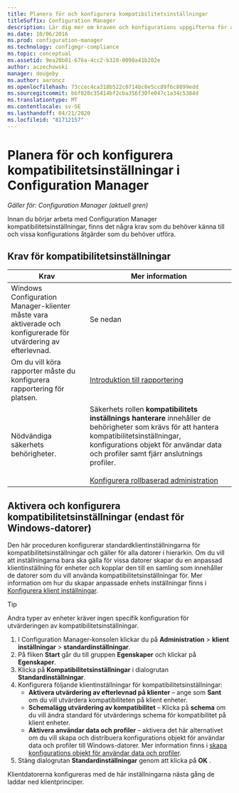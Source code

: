 ```yaml
---
title: Planera för och konfigurera kompatibilitetsinställningar
titleSuffix: Configuration Manager
description: Lär dig mer om kraven och konfigurations uppgifterna för att arbeta med kompatibilitetsinställningar i Configuration Manager.
ms.date: 10/06/2016
ms.prod: configuration-manager
ms.technology: configmgr-compliance
ms.topic: conceptual
ms.assetid: 9ea20b01-676a-4cc2-b328-0098a41b202e
author: aczechowski
manager: dougeby
ms.author: aaroncz
ms.openlocfilehash: 73ccec4ca318b522c0714bc8e5cc89f6c8899edd
ms.sourcegitcommit: bbf820c35414bf2cba356f30fe047c1a34c5384d
ms.translationtype: MT
ms.contentlocale: sv-SE
ms.lasthandoff: 04/21/2020
ms.locfileid: "81712157"
---
```

# <a name="plan-for-and-configure-compliance-settings-in-configuration-manager"></a>Planera för och konfigurera kompatibilitetsinställningar i Configuration Manager

*Gäller för: Configuration Manager (aktuell gren)*

Innan du börjar arbeta med Configuration Manager kompatibilitetsinställningar, finns det några krav som du behöver känna till och vissa konfigurations åtgärder som du behöver utföra.  

## <a name="prerequisites-for-compliance-settings"></a>Krav för kompatibilitetsinställningar  

|Krav|Mer information|  
|------------------|----------------------|  
|Windows Configuration Manager-klienter måste vara aktiverade och konfigurerade för utvärdering av efterlevnad.|Se nedan|  
|Om du vill köra rapporter måste du konfigurera rapportering för platsen.|[Introduktion till rapportering](../../core/servers/manage/introduction-to-reporting.md)|  
|Nödvändiga säkerhets behörigheter.|Säkerhets rollen **kompatibilitets inställnings hanterare** innehåller de behörigheter som krävs för att hantera kompatibilitetsinställningar, konfigurations objekt för användar data och profiler samt fjärr anslutnings profiler.<br /><br /> [Konfigurera rollbaserad administration](../../core/servers/deploy/configure/configure-role-based-administration.md)|  

##  <a name="enable-and-configure-compliance-settings-for-windows-pcs-only"></a>Aktivera och konfigurera kompatibilitetsinställningar (endast för Windows-datorer)  

Den här proceduren konfigurerar standardklientinställningarna för kompatibilitetsinställningar och gäller för alla datorer i hierarkin. Om du vill att inställningarna bara ska gälla för vissa datorer skapar du en anpassad klientinställning för enheter och kopplar den till en samling som innehåller de datorer som du vill använda kompatibilitetsinställningar för. Mer information om hur du skapar anpassade enhets inställningar finns i [Konfigurera klient inställningar](../../core/clients/deploy/configure-client-settings.md).  

> [!TIP]  
>  Andra typer av enheter kräver ingen specifik konfiguration för utvärderingen av kompatibilitetsinställningar.  

1.  I Configuration Manager-konsolen klickar du på **Administration** > **klient inställningar** > **standardinställningar**.  
2.  På fliken **Start** går du till gruppen **Egenskaper** och klickar på **Egenskaper**.  
3.  Klicka på **Kompatibilitetsinställningar** i dialogrutan **Standardinställningar**.  
4.  Konfigurera följande klientinställningar för kompatibilitetsinställningar:
    - **Aktivera utvärdering av efterlevnad på klienter** – ange som **Sant** om du vill utvärdera kompatibiliteten på klient enheter.
    - **Schemalägg utvärdering av kompatibilitet** – Klicka på **schema** om du vill ändra standard för utvärderings schema för kompatibilitet på klient enheter.
    - **Aktivera användar data och profiler** – aktivera det här alternativet om du vill skapa och distribuera konfigurations objekt för användar data och profiler till Windows-datorer. Mer information finns i [skapa konfigurations objekt för användar data och profiler](../deploy-use/create-remote-connection-profiles.md).
5. Stäng dialogrutan **Standardinställningar** genom att klicka på **OK** .  

Klientdatorerna konfigureras med de här inställningarna nästa gång de laddar ned klientprinciper.  
